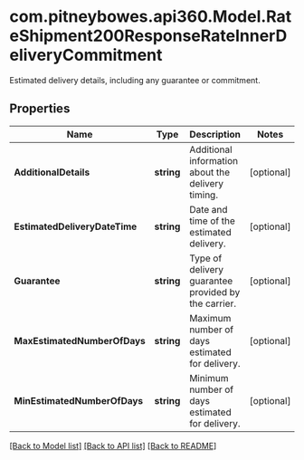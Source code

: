 # com.pitneybowes.api360.Model.RateShipment200ResponseRateInnerDeliveryCommitment
Estimated delivery details, including any guarantee or commitment.

## Properties

Name | Type | Description | Notes
------------ | ------------- | ------------- | -------------
**AdditionalDetails** | **string** | Additional information about the delivery timing. | [optional] 
**EstimatedDeliveryDateTime** | **string** | Date and time of the estimated delivery. | [optional] 
**Guarantee** | **string** | Type of delivery guarantee provided by the carrier. | [optional] 
**MaxEstimatedNumberOfDays** | **string** | Maximum number of days estimated for delivery. | [optional] 
**MinEstimatedNumberOfDays** | **string** | Minimum number of days estimated for delivery. | [optional] 

[[Back to Model list]](../../README.md#documentation-for-models) [[Back to API list]](../../README.md#documentation-for-api-endpoints) [[Back to README]](../../README.md)

